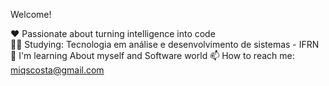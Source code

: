 Welcome!

❤️ Passionate about turning intelligence into code <br>
👨‍🎓 Studying: Tecnologia em análise e desenvolvimento de sistemas - IFRN 
🌱 I'm learning About myself and Software world 
📫 How to reach me: miqscosta@gmail.com
